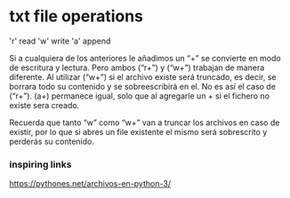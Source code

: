# txt file operations
'r' read
'w' write
'a' append

Si a cualquiera de los anteriores le añadimos un “+” se convierte en modo de escritura y lectura.
Pero ambos (“r+”) y (“w+”) trabajan de manera diferente.
Al utilizar (“w+”) si el archivo existe será truncado, es decir, se borrara todo su contenido y se sobreescribirá en el.
No es así el caso de (“r+”). (a+) permanece igual, solo que al agregarle un + si el fichero no existe sera creado.

Recuerda que tanto “w” como “w+” van a truncar los archivos en caso de existir, por lo que si abres un file existente el mismo será sobrescrito y perderás su contenido.

### inspiring links
https://pythones.net/archivos-en-python-3/
